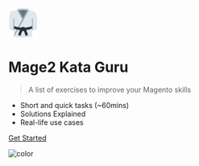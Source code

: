 <img src="_media/logo.png" alt="Mage2 Kata Guru" width="58px" height="58px" />

# Mage2 Kata Guru

> A list of exercises to improve your Magento skills

- Short and quick tasks (~60mins)
- Solutions Explained
- Real-life use cases

[Get Started](#mage2-code-katas)

![color](#f2f8f7)